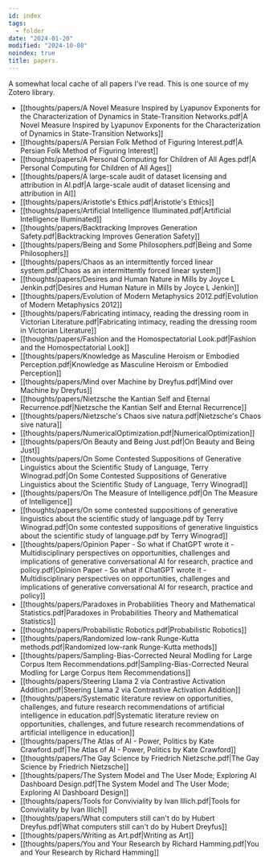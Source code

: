 ```yaml
---
id: index
tags:
  - folder
date: "2024-01-20"
modified: "2024-10-08"
noindex: true
title: papers.
---
```


A somewhat local cache of all papers I've read. This is one source of my Zotero library.

<!-- update: start -->

- [[thoughts/papers/A Novel Measure Inspired by Lyapunov Exponents for the Characterization of Dynamics in State-Transition Networks.pdf|A Novel Measure Inspired by Lyapunov Exponents for the Characterization of Dynamics in State-Transition Networks]]
- [[thoughts/papers/A Persian Folk Method of Figuring Interest.pdf|A Persian Folk Method of Figuring Interest]]
- [[thoughts/papers/A Personal Computing for Children of All Ages.pdf|A Personal Computing for Children of All Ages]]
- [[thoughts/papers/A large-scale audit of dataset licensing and attribution in AI.pdf|A large-scale audit of dataset licensing and attribution in AI]]
- [[thoughts/papers/Aristotle's Ethics.pdf|Aristotle's Ethics]]
- [[thoughts/papers/Artificial Intelligence Illuminated.pdf|Artificial Intelligence Illuminated]]
- [[thoughts/papers/Backtracking Improves Generation Safety.pdf|Backtracking Improves Generation Safety]]
- [[thoughts/papers/Being and Some Philosophers.pdf|Being and Some Philosophers]]
- [[thoughts/papers/Chaos as an intermittently forced linear system.pdf|Chaos as an intermittently forced linear system]]
- [[thoughts/papers/Desires and Human Nature in Mills by Joyce L Jenkin.pdf|Desires and Human Nature in Mills by Joyce L Jenkin]]
- [[thoughts/papers/Evolution of Modern Metaphysics 2012.pdf|Evolution of Modern Metaphysics 2012]]
- [[thoughts/papers/Fabricating intimacy, reading the dressing room in Victorian Literature.pdf|Fabricating intimacy, reading the dressing room in Victorian Literature]]
- [[thoughts/papers/Fashion and the Homospectatorial Look.pdf|Fashion and the Homospectatorial Look]]
- [[thoughts/papers/Knowledge as Masculine Heroism or Embodied Perception.pdf|Knowledge as Masculine Heroism or Embodied Perception]]
- [[thoughts/papers/Mind over Machine by Dreyfus.pdf|Mind over Machine by Dreyfus]]
- [[thoughts/papers/Nietzsche the Kantian Self and Eternal Recurrence.pdf|Nietzsche the Kantian Self and Eternal Recurrence]]
- [[thoughts/papers/Nietzsche's Chaos sive natura.pdf|Nietzsche's Chaos sive natura]]
- [[thoughts/papers/NumericalOptimization.pdf|NumericalOptimization]]
- [[thoughts/papers/On Beauty and Being Just.pdf|On Beauty and Being Just]]
- [[thoughts/papers/On Some Contested Suppositions of Generative Linguistics about the Scientific Study of Language, Terry Winograd.pdf|On Some Contested Suppositions of Generative Linguistics about the Scientific Study of Language, Terry Winograd]]
- [[thoughts/papers/On The Measure of Intelligence.pdf|On The Measure of Intelligence]]
- [[thoughts/papers/On some contested suppositions of generative linguistics about the scientific study of language.pdf by Terry Winograd.pdf|On some contested suppositions of generative linguistics about the scientific study of language.pdf by Terry Winograd]]
- [[thoughts/papers/Opinion Paper - So what if ChatGPT wrote it - Multidisciplinary perspectives on opportunities, challenges and implications of generative conversational AI for research, practice and policy.pdf|Opinion Paper - So what if ChatGPT wrote it - Multidisciplinary perspectives on opportunities, challenges and implications of generative conversational AI for research, practice and policy]]
- [[thoughts/papers/Paradoxes in Probabilities Theory and Mathematical Statistics.pdf|Paradoxes in Probabilities Theory and Mathematical Statistics]]
- [[thoughts/papers/Probabilistic Robotics.pdf|Probabilistic Robotics]]
- [[thoughts/papers/Randomized low-rank Runge-Kutta methods.pdf|Randomized low-rank Runge-Kutta methods]]
- [[thoughts/papers/Sampling-Bias-Corrected Neural Modling for Large Corpus Item Recommendations.pdf|Sampling-Bias-Corrected Neural Modling for Large Corpus Item Recommendations]]
- [[thoughts/papers/Steering Llama 2 via Contrastive Activation Addition.pdf|Steering Llama 2 via Contrastive Activation Addition]]
- [[thoughts/papers/Systematic literature review on opportunities, challenges, and future research recommendations of artificial intelligence in education.pdf|Systematic literature review on opportunities, challenges, and future research recommendations of artificial intelligence in education]]
- [[thoughts/papers/The Atlas of AI - Power, Politics by Kate Crawford.pdf|The Atlas of AI - Power, Politics by Kate Crawford]]
- [[thoughts/papers/The Gay Science by Friedrich Nietzsche.pdf|The Gay Science by Friedrich Nietzsche]]
- [[thoughts/papers/The System Model and The User Mode; Exploring AI Dashboard Design.pdf|The System Model and The User Mode; Exploring AI Dashboard Design]]
- [[thoughts/papers/Tools for Conviviality by Ivan Illich.pdf|Tools for Conviviality by Ivan Illich]]
- [[thoughts/papers/What computers still can't do by Hubert Dreyfus.pdf|What computers still can't do by Hubert Dreyfus]]
- [[thoughts/papers/Writing as Art.pdf|Writing as Art]]
- [[thoughts/papers/You and Your Research by Richard Hamming.pdf|You and Your Research by Richard Hamming]]
<!-- update: end -->
